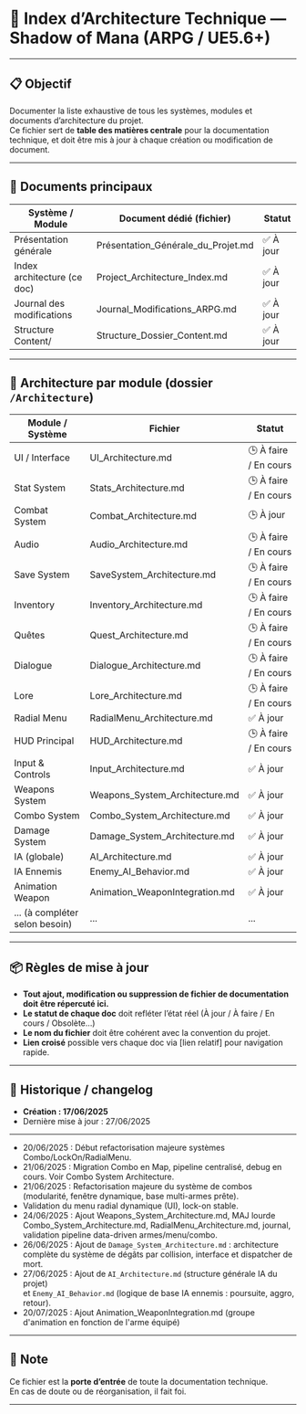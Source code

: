 # 📑 Index d’Architecture Technique — Shadow of Mana (ARPG / UE5.6+)

---

## 📋 Objectif

Documenter la liste exhaustive de tous les systèmes, modules et documents d’architecture du projet.  
Ce fichier sert de **table des matières centrale** pour la documentation technique, et doit être mis à jour à chaque création ou modification de document.

---

## 📁 Documents principaux

| Système / Module           | Document dédié (fichier)                | Statut           |
|----------------------------|-----------------------------------------|------------------|
| Présentation générale      | Présentation_Générale_du_Projet.md      | ✅ À jour        |
| Index architecture (ce doc)| Project_Architecture_Index.md           | ✅ À jour        |
| Journal des modifications  | Journal_Modifications_ARPG.md           | ✅ À jour        |
| Structure Content/         | Structure_Dossier_Content.md            | ✅ À jour        |

---

## 📂 Architecture par module (dossier `/Architecture`)

| Module / Système           | Fichier                                 | Statut               |
|----------------------------|-----------------------------------------|----------------------|
| UI / Interface             | UI_Architecture.md                      | 🕒 À faire / En cours|
| Stat System                | Stats_Architecture.md                   | 🕒 À faire / En cours|
| Combat System              | Combat_Architecture.md                  | 🕒 À jour            |
| Audio                      | Audio_Architecture.md                   | 🕒 À faire / En cours|
| Save System                | SaveSystem_Architecture.md              | 🕒 À faire / En cours|
| Inventory                  | Inventory_Architecture.md               | 🕒 À faire / En cours|
| Quêtes                     | Quest_Architecture.md                   | 🕒 À faire / En cours|
| Dialogue                   | Dialogue_Architecture.md                | 🕒 À faire / En cours|
| Lore                       | Lore_Architecture.md                    | 🕒 À faire / En cours|
| Radial Menu                | RadialMenu_Architecture.md              | ✅ À jour            |
| HUD Principal              | HUD_Architecture.md                     | 🕒 À faire / En cours|
| Input & Controls           | Input_Architecture.md                   | ✅ À jour            |
| Weapons System             | Weapons_System_Architecture.md          | ✅ À jour            |
| Combo System               | Combo_System_Architecture.md            | ✅ À jour            |
| Damage System              | Damage_System_Architecture.md           | ✅ À jour            |
| IA (globale)               | AI_Architecture.md                      | ✅ À jour            |
| IA Ennemis                 | Enemy_AI_Behavior.md                    | ✅ À jour            |
| Animation Weapon           | Animation_WeaponIntegration.md          | ✅ À jour            |
| ... (à compléter selon besoin) | ...                                 | ...                  |

---

## 📦 Règles de mise à jour

- **Tout ajout, modification ou suppression de fichier de documentation doit être répercuté ici.**
- **Le statut de chaque doc** doit refléter l’état réel (À jour / À faire / En cours / Obsolète…)
- **Le nom du fichier** doit être cohérent avec la convention du projet.
- **Lien croisé** possible vers chaque doc via [lien relatif] pour navigation rapide.

---

## 🧭 Historique / changelog

- **Création : 17/06/2025**
- Dernière mise à jour : 27/06/2025

---

- 20/06/2025 : Début refactorisation majeure systèmes Combo/LockOn/RadialMenu.
- 21/06/2025 : Migration Combo en Map, pipeline centralisé, debug en cours. Voir Combo System Architecture.
- 21/06/2025 : Refactorisation majeure du système de combos (modularité, fenêtre dynamique, base multi-armes prête).  
- Validation du menu radial dynamique (UI), lock-on stable.
- 24/06/2025 : Ajout Weapons_System_Architecture.md, MAJ lourde Combo_System_Architecture.md, RadialMenu_Architecture.md, journal, validation pipeline data-driven armes/menu/combo.
- 26/06/2025 : Ajout de `Damage_System_Architecture.md` : architecture complète du système de dégâts par collision, interface et dispatcher de mort.
- 27/06/2025 : Ajout de `AI_Architecture.md` (structure générale IA du projet)  
               et `Enemy_AI_Behavior.md` (logique de base IA ennemis : poursuite, aggro, retour).
- 20/07/2025 : Ajout Animation_WeaponIntegration.md (groupe d'animation en fonction de l'arme équipé)

---

## 📌 Note

Ce fichier est la **porte d’entrée** de toute la documentation technique.  
En cas de doute ou de réorganisation, il fait foi.

---
